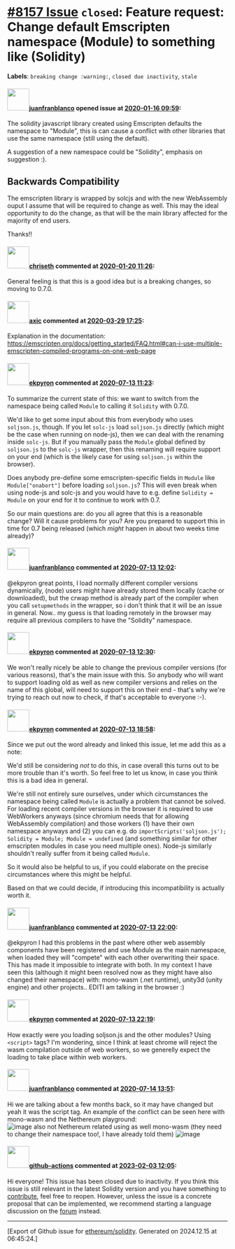 # [\#8157 Issue](https://github.com/ethereum/solidity/issues/8157) `closed`: Feature request: Change default Emscripten namespace (Module) to something like (Solidity)
**Labels**: `breaking change :warning:`, `closed due inactivity`, `stale`


#### <img src="https://avatars.githubusercontent.com/u/562371?u=a24692821d9708e05f0cf297f8cd81b665df41f4&v=4" width="50">[juanfranblanco](https://github.com/juanfranblanco) opened issue at [2020-01-16 09:59](https://github.com/ethereum/solidity/issues/8157):

The solidity javascript library created using Emscripten defaults the namespace to "Module", this is can cause a conflict with other libraries that use the same namespace (still using the default).

A suggestion of a new namespace could be "Solidity", emphasis on suggestion :).

## Backwards Compatibility
The emscripten library is wrapped by solcjs and with the new WebAssembly ouput I assume that will be required to change as well. This may the ideal opportunity to do the change, as that will be the main library affected for the majority of end users.

Thanks!!

#### <img src="https://avatars.githubusercontent.com/u/9073706?v=4" width="50">[chriseth](https://github.com/chriseth) commented at [2020-01-20 11:26](https://github.com/ethereum/solidity/issues/8157#issuecomment-576232056):

General feeling is that this is a good idea but is a breaking changes, so moving to 0.7.0.

#### <img src="https://avatars.githubusercontent.com/u/20340?v=4" width="50">[axic](https://github.com/axic) commented at [2020-03-29 17:25](https://github.com/ethereum/solidity/issues/8157#issuecomment-605670475):

Explanation in the documentation: https://emscripten.org/docs/getting_started/FAQ.html#can-i-use-multiple-emscripten-compiled-programs-on-one-web-page

#### <img src="https://avatars.githubusercontent.com/u/1347491?v=4" width="50">[ekpyron](https://github.com/ekpyron) commented at [2020-07-13 11:23](https://github.com/ethereum/solidity/issues/8157#issuecomment-657501688):

To summarize the current state of this: we want to switch from the namespace being called ``Module`` to calling it ``Solidity`` with 0.7.0.

We'd like to get some input about this from everybody who uses ``soljson.js``, though. If you let ``solc-js`` load ``soljson.js`` directly (which might be the case when running on node-js), then we can deal with the renaming inside ``solc-js``.
But if you manually pass the ``Module`` global defined by ``soljson.js`` to the ``solc-js`` wrapper, then this renaming will require support on your end (which is the likely case for using ``soljson.js`` within the browser).

Does anybody pre-define some emscripten-specific fields in ``Module`` like ``Module["onabort"]`` before loading ``soljson.js``? This will even break when using node-js and solc-js and you would have to e.g. define ``Solidity = Module`` on your end for it to continue to work with 0.7.

So our main questions are: do you all agree that this is a reasonable change? Will it cause problems for you? Are you prepared to support this in time for 0.7 being released (which *might* happen in about two weeks time already)?

#### <img src="https://avatars.githubusercontent.com/u/562371?u=a24692821d9708e05f0cf297f8cd81b665df41f4&v=4" width="50">[juanfranblanco](https://github.com/juanfranblanco) commented at [2020-07-13 12:02](https://github.com/ethereum/solidity/issues/8157#issuecomment-657519573):

@ekpyron great points, I load normally different compiler versions dynamically, (node) users might have already stored them locally (cache or downloaded), but the crwap method is already part of the compiler when you call ```setupmethods``` in the wrapper, so i don't think that it will be an issue in general. Now.. my guess is that loading remotely in the browser may require all previous compilers to have the "Solidity" namespace.

#### <img src="https://avatars.githubusercontent.com/u/1347491?v=4" width="50">[ekpyron](https://github.com/ekpyron) commented at [2020-07-13 12:30](https://github.com/ethereum/solidity/issues/8157#issuecomment-657532495):

We won't really nicely be able to change the previous compiler versions (for various reasons), that's the main issue with this.
So anybody who will want to support loading old as well as new compiler versions and relies on the name of this global, will need to support this on their end - that's why we're trying to reach out now to check, if that's acceptable to everyone :-).

#### <img src="https://avatars.githubusercontent.com/u/1347491?v=4" width="50">[ekpyron](https://github.com/ekpyron) commented at [2020-07-13 18:58](https://github.com/ethereum/solidity/issues/8157#issuecomment-657734290):

Since we put out the word already and linked this issue, let me add this as a note:

We'd still be considering *not* to do this, in case overall this turns out to be more trouble than it's worth.
So feel free to let us know, in case you think this is a bad idea in general.

We're still not entirely sure ourselves, under which circumstances the namespace being called ``Module`` is actually a problem that cannot be solved.
For loading recent compiler versions in the browser it is required to use WebWorkers anyways (since chromium needs that for allowing WebAssembly compilation) and those workers (1) have their own namespace anyways and (2) you can e.g. do ``importScripts('soljson.js'); Solidity = Module; Module = undefined`` (and something similar for other emscripten modules in case you need multiple ones). Node-js similarly shouldn't really suffer from it being called ``Module``.

So it would also be helpful to us, if you could elaborate on the precise circumstances where this might be helpful.

Based on that we could decide, if introducing this incompatibility is actually worth it.

#### <img src="https://avatars.githubusercontent.com/u/562371?u=a24692821d9708e05f0cf297f8cd81b665df41f4&v=4" width="50">[juanfranblanco](https://github.com/juanfranblanco) commented at [2020-07-13 22:00](https://github.com/ethereum/solidity/issues/8157#issuecomment-657814983):

@ekpyron I had this problems in the past where other web assembly components have been registered and use Module as the main namespace, when loaded they will "compete" with each other overwriting their space. This has made it impossible to integrate with both. In my context I have seen this (although it might been resolved now as they might have also changed their namespace) with: mono-wasm (.net runtime), unity3d (unity engine) and other projects.. EDITI am talking in the browser :)

#### <img src="https://avatars.githubusercontent.com/u/1347491?v=4" width="50">[ekpyron](https://github.com/ekpyron) commented at [2020-07-13 22:19](https://github.com/ethereum/solidity/issues/8157#issuecomment-657821877):

How exactly were you loading soljson.js and the other modules? Using ``<script>`` tags? I'm wondering, since I think at least chrome will reject the wasm compilation outside of web workers, so we generelly expect the loading to take place within web workers.

#### <img src="https://avatars.githubusercontent.com/u/562371?u=a24692821d9708e05f0cf297f8cd81b665df41f4&v=4" width="50">[juanfranblanco](https://github.com/juanfranblanco) commented at [2020-07-14 13:51](https://github.com/ethereum/solidity/issues/8157#issuecomment-658191766):

Hi we are talking about a few months back, so it may have changed but yeah it was the script tag. An example of the conflict can be seen here with mono-wasm and the Nethereum playground:  
![image](https://user-images.githubusercontent.com/562371/87433330-1773cd00-c5e1-11ea-8f00-68467d8d2807.png) also not Nethereum related using as well mono-wasm (they need to change their namespace too!, I have already told them)
![image](https://user-images.githubusercontent.com/562371/87433554-57d34b00-c5e1-11ea-9f36-b79bb98bbbde.png)

#### <img src="https://avatars.githubusercontent.com/in/15368?v=4" width="50">[github-actions](https://github.com/apps/github-actions) commented at [2023-02-03 12:05](https://github.com/ethereum/solidity/issues/8157#issuecomment-1415781741):

Hi everyone! This issue has been closed due to inactivity.
If you think this issue is still relevant in the latest Solidity version and you have something to [contribute](https://docs.soliditylang.org/en/latest/contributing.html), feel free to reopen.
However, unless the issue is a concrete proposal that can be implemented, we recommend starting a language discussion on the [forum](https://forum.soliditylang.org) instead.


-------------------------------------------------------------------------------



[Export of Github issue for [ethereum/solidity](https://github.com/ethereum/solidity). Generated on 2024.12.15 at 06:45:24.]
